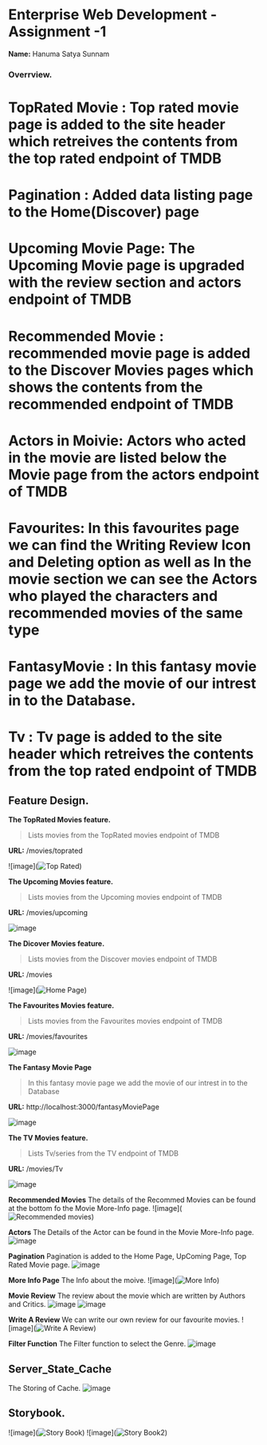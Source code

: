 # Enterprise Web Development - Assignment -1

__Name:__ Hanuma Satya Sunnam

### Overrview.

# TopRated Movie : Top rated movie page is added to the site header which retreives the contents from the top rated endpoint of TMDB
# Pagination : Added data listing page to the Home(Discover) page
# Upcoming Movie Page: The Upcoming Movie page is upgraded with the review section and actors endpoint of TMDB
# Recommended Movie : recommended movie page is added to the Discover Movies pages which shows the contents from the recommended endpoint of TMDB
# Actors in Moivie: Actors who acted in the movie are listed below the Movie page from the actors endpoint of TMDB
# Favourites: In this favourites page we can find the Writing Review Icon and Deleting option as well as In the movie section we can see the Actors who played the      characters and recommended movies of the same type
# FantasyMovie : In this fantasy movie page we add the movie of our intrest in to the Database.
# Tv : Tv page is added to the site header which retreives the contents from the top rated endpoint of TMDB 



## Feature Design.

__The TopRated Movies feature.__
> Lists movies from the TopRated movies endpoint of TMDB

__URL:__ /movies/toprated

![image](![Top Rated](https://user-images.githubusercontent.com/91950953/165967699-c4557b26-17af-44de-bb99-9399c2aef05c.PNG))


__The Upcoming Movies feature.__
> Lists movies from the Upcoming movies endpoint of TMDB

__URL:__ /movies/upcoming

![image](![Upcoming](https://user-images.githubusercontent.com/91950953/165968045-1a169c4b-589f-4d04-880d-0698aa4d1a31.PNG))


__The Dicover Movies feature.__
> Lists movies from the Discover movies endpoint of TMDB

__URL:__ /movies

![image](![Home Page](https://user-images.githubusercontent.com/91950953/165968645-2fc5e1d2-254d-4eb1-ac8d-a2c96afcc91f.PNG))


__The Favourites Movies feature.__
> Lists movies from the Favourites movies endpoint of TMDB

__URL:__ /movies/favourites

![image](![Favourites](https://user-images.githubusercontent.com/91950953/165968929-f651b409-3629-4f58-9405-84a511a2d7cc.PNG))


__The Fantasy Movie Page__
> In this fantasy movie page we add the movie of our intrest in to the Database

__URL:__ http://localhost:3000/fantasyMoviePage

![image](![FanstasyMovie](https://user-images.githubusercontent.com/91950953/171124233-dbfe9f2e-1ea2-4d66-947b-368315f5e8ee.PNG))


__The TV Movies feature.__
> Lists Tv/series from the TV endpoint of TMDB

__URL:__ /movies/Tv

![image](![TV](https://user-images.githubusercontent.com/91950953/171125596-098399b3-0d2e-4395-89d5-c9fb1f2f3bcd.PNG))


__Recommended Movies__
The details of the Recommed Movies can be found at the bottom fo the Movie More-Info page.
![image](![Recommended movies](https://user-images.githubusercontent.com/91950953/165969255-b4b87ab5-1ca3-4636-9975-bf44a31915d5.PNG))

__Actors__
The Details of the Actor can be found in the Movie More-Info page.
![image](![Actors](https://user-images.githubusercontent.com/91950953/165969421-c469e074-887d-4d51-b69e-a6516728e4ff.PNG))

__Pagination__
Pagination is added to the Home Page, UpComing Page, Top Rated Movie page.
![image](![Pagination](https://user-images.githubusercontent.com/91950953/165969710-5517f9db-297f-4fa9-a088-a2a4275975d3.PNG))

__More Info Page__
The Info about the moive.
![image](![More Info](https://user-images.githubusercontent.com/91950953/165971189-ff2d529e-209b-4f3d-9fa0-76f736bf922d.PNG))

__Movie Review__
The review about the movie which are written by Authors and Critics.
![image](![Reviews](https://user-images.githubusercontent.com/91950953/165971709-5bae3cc0-eb97-42d0-86f3-8aa46add102e.PNG))
![image](![Full_Review](https://user-images.githubusercontent.com/91950953/165973594-1a83e1e5-c47b-486a-b812-1df79120f5ed.PNG))

__Write A Review__
We can write our own review for our favourite movies.
![image](![Write A Review](https://user-images.githubusercontent.com/91950953/165971470-ca56cc4b-3c44-4b67-ab5c-02dc190add09.PNG))

__Filter Function__
The Filter function to select the Genre.
![image](![Filter](https://user-images.githubusercontent.com/91950953/165972279-ac130423-6c24-40ea-ac4d-d2ddc3ca0822.PNG))


## Server_State_Cache
The Storing of Cache.
![image](![Cache](https://user-images.githubusercontent.com/91950953/165972095-52331139-4a2c-460f-a723-f691668aec96.PNG))


## Storybook.

![image](![Story Book](https://user-images.githubusercontent.com/91950953/165970780-4d495f9d-b330-4dea-bacb-75d1a1925b16.PNG))
![image](![Story Book2](https://user-images.githubusercontent.com/91950953/165970900-58b4f8da-dd9e-4f95-a0fa-ac88500fba91.PNG))



